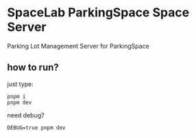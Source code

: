 # SpaceLab ParkingSpace Space Server
Parking Lot Management Server for ParkingSpace

## how to run?
just type:
```
pnpm i
pnpm dev
```

need debug?
```
DEBUG=true pnpm dev
```
